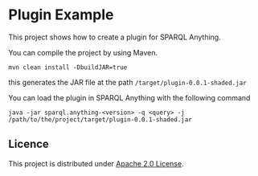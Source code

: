 # Plugin Example
This project shows how to create a plugin for SPARQL Anything.

You can compile the project by using Maven.

```commandline
mvn clean install -DbuildJAR=true
```

this generates the JAR file at the path `/target/plugin-0.0.1-shaded.jar`

You can load the plugin in SPARQL Anything with the following command

```
java -jar sparql.anything-<version> -q <query> -j /path/to/the/project/target/plugin-0.0.1-shaded.jar
```


## Licence

This project is distributed under  [Apache 2.0 License](LICENSE).
